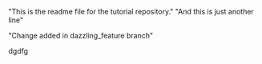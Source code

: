 "This is the readme file for the tutorial repository."
"And this is just another line"

"Change added in dazzling_feature branch"

dgdfg